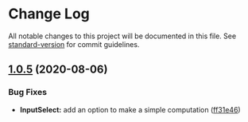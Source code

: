 # Change Log

All notable changes to this project will be documented in this file. See [standard-version](https://github.com/conventional-changelog/standard-version) for commit guidelines.

## [1.0.5](https://github.com/simplitech/vue-input/compare/v1.0.4...v1.0.5) (2020-08-06)


### Bug Fixes

* **InputSelect:** add an option to make a simple computation ([ff31e46](https://github.com/simplitech/vue-input/commit/ff31e46))
